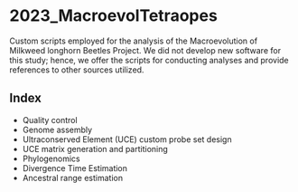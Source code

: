# 2023_MacroevolTetraopes

Custom scripts employed for the analysis of the Macroevolution of Milkweed longhorn Beetles Project.
We did not develop new software for this study; hence, we offer the scripts for conducting analyses and provide references to other sources utilized.

## Index
- Quality control
- Genome assembly
- Ultraconserved Element (UCE) custom probe set design
- UCE matrix generation and partitioning
- Phylogenomics
- Divergence Time Estimation
- Ancestral range estimation
